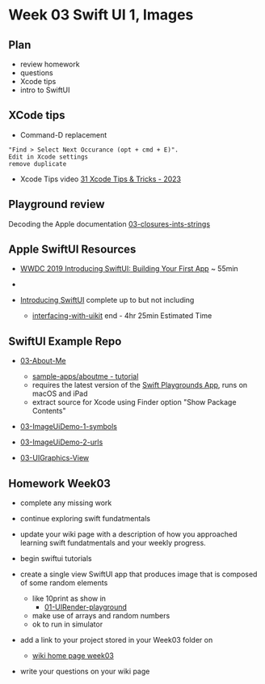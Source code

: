# Week 03 Swift UI 1, Images

<!--
## Resource checkin
- [Apple Swift Docs - developer](https://developer.apple.com/documentation/swift)
- [Apple Swift Docs - A Swift Tour](https://docs.swift.org/swift-book/GuidedTour/GuidedTour.html)
- [linkedin swift-5-essential-training ](https://www.linkedin.com/learning/swift-5-essential-training)
- [Ray Wenderlich - your-first-ios-swiftui-app](https://www.raywenderlich.com/28797163-your-first-ios-swiftui-app-an-app-from-scratch)
-->

## Plan

- review homework
- questions
- Xcode tips
- intro to SwiftUI

## XCode tips

- Command-D replacement

```
"Find > Select Next Occurance (opt + cmd + E)".
Edit in Xcode settings
remove duplicate
```

- Xcode Tips video
  [31 Xcode Tips & Tricks - 2023](https://www.youtube.com/watch?v=40imnmzsmxk&list=PL8seg1JPkqgEM8oeVghYq_-Go1pVhTGko&index=3)

## Playground review

Decoding the Apple documentation
[03-closures-ints-strings](https://github.com/molab-itp/03-closures-ints-strings)

## Apple SwiftUI Resources

- [WWDC 2019 Introducing SwiftUI: Building Your First App](https://developer.apple.com/videos/play/wwdc2019/204/) ~ 55min

- [](https://developer.apple.com/documentation/swiftui/)

- [Introducing SwiftUI](https://developer.apple.com/tutorials/swiftui) complete up to but not including
  - [interfacing-with-uikit](https://developer.apple.com/tutorials/swiftui/interfacing-with-uikit) end - 4hr 25min Estimated Time

<!-- - [InterfacingWithUIKit.zip](https://docs-assets.developer.apple.com/published/242e2bc4bd32f82ad6c54ca5cd01f222/15600/InterfacingWithUIKit.zip) -->

## SwiftUI Example Repo

- [03-About-Me](https://github.com/molab-itp/03-About-Me)

  - [sample-apps/aboutme - tutorial](https://developer.apple.com/tutorials/sample-apps/aboutme)
  - requires the latest version of the [Swift Playgrounds App](https://www.apple.com/swift/playgrounds/), runs on macOS and iPad
  - extract source for Xcode using Finder option "Show Package Contents"

- [03-ImageUiDemo-1-symbols](https://github.com/molab-itp/03-ImageUiDemo-1-symbols)

- [03-ImageUiDemo-2-urls](https://github.com/molab-itp/03-ImageUiDemo-2-urls)

- [03-UIGraphics-View](https://github.com/molab-itp/03-UIGraphics-View)

<!-- ## Final Project Inspiration

- Possible basis and inspiration for final projects

- [Image-to-Ascii-Art](https://github.com/liamrosenfeld/Image-to-Ascii-Art)
 -->

<!-- - [camera-app-with-swiftui-and-combine](https://www.kodeco.com/26244793-building-a-camera-app-with-swiftui-and-combine) -->

<!-- - [spritekit-using-spriteview](https://www.hackingwithswift.com/quick-start/swiftui/how-to-integrate-spritekit-using-spriteview) requires Xcode 15 -->

<!-- - [2D Games Using SpriteKit, SwiftUI and Algorand blockchain](https://developer.algorand.org/tutorials/developing-2d-games-using-spritekit-and-swiftui-part-1/) -->

## Homework Week03

- complete any missing work

- continue exploring swift fundatmentals

- update your wiki page with a description of how you approached learning swift fundatmentals and your weekly progress.

- begin swiftui tutorials

- create a single view SwiftUI app that produces image that is composed of some random elements

  - like 10print as show in
    - [01-UIRender-playground](https://github.com/molab-itp/01-UIRender-playground)
  - make use of arrays and random numbers
  - ok to run in simulator

- add a link to your project stored in your Week03 folder on

  - [wiki home page week03](https://github.com/molab-itp/content-2023-Fa/wiki#week-03-homework)

- write your questions on your wiki page
